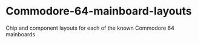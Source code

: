 # Commodore-64-mainboard-layouts
Chip and component layouts for each of the known Commodore 64 mainboards
